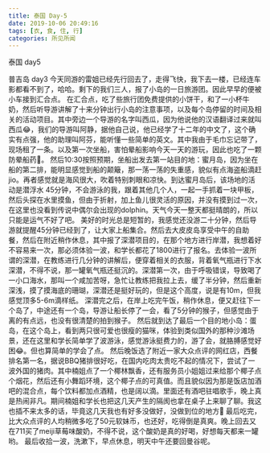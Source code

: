 ```yaml
---
title: 泰国 Day-5
date: 2019-10-06 20:49:16
tags: [衣, 食, 住, 行]
categories: 所见所闻
---
```


泰国 day5

普吉岛 day3
    今天同游的雷姐已经先行回去了，走得飞快，我下去一楼，已经连车影都看不到了，哈哈。剩下的我们三人，报了小岛的一日旅游团。因此早早的便被小车接到汇合点。
    在汇合点，吃了些旅行团免费提供的小饼干，和了一小杯牛奶，然后听导游讲解了十来分钟出行小岛的注意事项，以及每个岛停留的时间及相关的活动项目。其中旁边一个导游的名字叫西瓜，因为他说他的汉语翻译过来就叫西瓜😂，我们的导游叫阿静，据他自己说，他已经学了十二年的中文了，这个确实有点强，他的助理叫阿芬，能听懂一些简单的英文。其中我由于毛巾忘记带了，现场租了一条。以及第一次坐船，害怕晕船影响今天一天的游玩，因此也吃了一颗防晕船药🤣。
    然后10:30按照预期，坐船出发去第一站目的地：蜜月岛，因为坐在船的第二排，能明显感觉到船的颠簸，那一荡一荡的失重感，貌似有点海盗船滴赶jio。再者感觉就是海风很大，吹着特别刺眼和凉快。到达蜜月岛后，该场地的活动是潜浮水
45分钟，不会游泳的我，跟着其他几个人，一起一手抓着一块甲板，然后头探在水里摸鱼，但由于折射，加上鱼儿很灵活的原因，并没有摸到过一次，在这里也没看到传说中偶尔会出现的dolphin。天气今天一整天都挺晴朗的，所以只能是运气不好了吧。
    美好的时光总是短暂的，我感觉还没游二十分钟，然后导游就提醒45分钟已经到了，让大家上船集合。然后去大皮皮岛享受中午的自助餐，然后在附近稍作休息，其中报了深潜项目的，在那个地方进行岸潜，我想着好不容易来一次，那必须体验一波，和学长都花了1800进行了报名。去体验一波所谓的深潜，在教练进行几分钟的讲解后，便穿着相关的衣服，背着氧气瓶进行下水深潜，不得不说，那一罐氧气瓶还挺沉的。深潜第一次，由于呼吸错误，导致喝了一小口海水，那叫一个咸加苦呀，急忙让教练把我拉上去，缓了半分钟，然后重新深浅，摸了摸海底的珊瑚，深潜还是挺好玩的，但是这个高度，说是有10m，但我感觉顶多5-6m滴样纸。
    深潜完之后，在岸上吃完午饭，稍作休息，便又赶往下一个岛了，中途还有一个岛，导游让船长停了一会，看了5分钟的猴子，但感觉由于离的有点远，也没有很清楚的拍到猴子。
    然后就到达了最后一个目的地小岛：蛋岛，在这个岛上，看到两只很可爱也很瘦的猫咪，体验到类似国外的那种沙滩场景，还在这里和学长简单学了波游泳，感觉游泳挺费力的，游了会，就胳膊感觉好困😂。但也算简单的学会了点。
    然后晚饭选了附近一家大众点评的网红店，西餐排名第一名，据说BBQ猪排很好吃，在国内吃肉太贵吃不起的情况下，尝试了一波外国的猪肉。其中楠姐点了一个椰林飘香，还有服务员小姐姐过来给那个椰子点个烟花，然后还有小舞蹈环境，这个椰子点的可真值。而且貌似因为那是饭店加酒吧的混合点，每个饮料都加点酒精，也是阔以滴。里面还有酒吧驻唱歌手，晚上真是热闹非凡。期间楠姐和学长也把这几天产生的隔阂也拿在桌子上来聊了聊。我这也插不来太多的话，毕竟这几天我也有好多没做好，没做到位的地方🤣 最后吃完，比大众点评的人均稍微多吃了50元软妹币，也还好，吃得倒是真爽。晚上回去又在711买了meiji草莓味酸奶，不得不说，这个酸奶是真的好喝，好想每天都来一罐哟。
    最后收拾一波，洗漱下，早点休息，明天中午还要回曼谷呢。